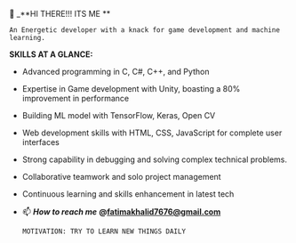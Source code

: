 👋  _**HI THERE!!! ITS ME **

    An Energetic developer with a knack for game development and machine learning.

   **SKILLS AT A GLANCE:**
   - Advanced programming in C, C#, C++, and Python
   -  Expertise in Game development with Unity, boasting a 80% improvement in performance
   -   Building ML model with TensorFlow, Keras, Open CV
   -   Web development skills with HTML, CSS, JavaScript for complete user interfaces
   -   Strong capability in debugging and solving complex technical problems.
   -   Collaborative teamwork and solo project management
   -   Continuous learning and skills enhancement in latest tech

- 📫 _**How to reach me**_ **@fatimakhalid7676@gmail.com**

      MOTIVATION: TRY TO LEARN NEW THINGS DAILY
<!---
fatimakhlid/fatimakhlid is a ✨ special ✨ repository because its `README.md` (this file) appears on your GitHub profile.
You can click the Preview link to take a look at your changes.
--->
